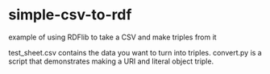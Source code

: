 # simple-csv-to-rdf
example of using RDFlib to take a CSV and make triples from it


test_sheet.csv contains the data you want to turn into triples. convert.py is a script that demonstrates making a URI and literal object triple.
